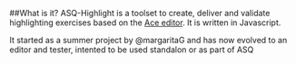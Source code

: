 ##What is it?
ASQ-Highlight is a toolset to create, deliver and validate highlighting exercises based on the [Ace editor](http://ace.c9.io). It is written in Javascript.

It started as a summer project by @margaritaG and has now evolved to an editor and tester, intented to be used standalon or as part of ASQ
